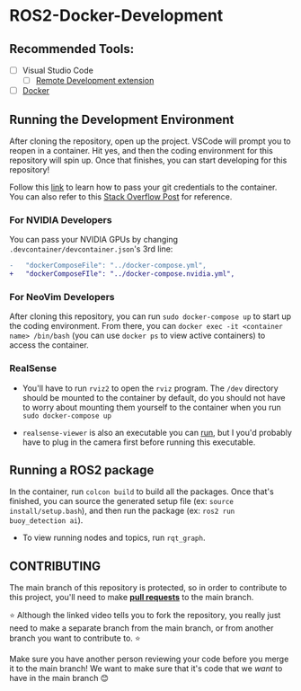 # ROS2-Docker-Development

## Recommended Tools:

- [ ] Visual Studio Code
    - [ ] [Remote Development extension](https://marketplace.visualstudio.com/items?itemName=ms-vscode-remote.vscode-remote-extensionpack)
- [ ] [Docker](https://github.com/MHSeals/Docker-Tutorial)

## Running the Development Environment

After cloning the repository, open up the project. VSCode will prompt you to reopen in a container. Hit yes, and then the coding environment for this repository will spin up. Once that finishes, you can start developing for this repository!

Follow this [link](https://code.visualstudio.com/remote/advancedcontainers/sharing-git-credentials) to learn how to pass your git credentials to the container. You can also refer to this [Stack Overflow Post](https://stackoverflow.com/questions/74704065/how-to-pass-git-ssh-credentials-from-wsl-to-vscode-dev-container) for reference.

### For NVIDIA Developers

You can pass your NVIDIA GPUs by changing `.devcontainer/devcontainer.json`'s 3rd line:

```diff
- 	"dockerComposeFile": "../docker-compose.yml",
+   "dockerComposeFIle": "../docker-compose.nvidia.yml",
```

### For NeoVim Developers

After cloning this repository, you can run `sudo docker-compose up` to start up the coding environment. From there, you can `docker exec -it <container name> /bin/bash` (you can use `docker ps` to view active containers) to access the container.

### RealSense

- You'll have to run `rviz2` to open the `rviz` program.
The `/dev` directory should be mounted to the container by default, do you should not have to worry about mounting them yourself to the container when you run `sudo docker-compose up`

- `realsense-viewer` is also an executable you can [run](https://github.com/2b-t/realsense-ros2-docker#2-launching), but I you'd probably have to plug in the camera first before running this executable.


## Running a ROS2 package

In the container, run `colcon build` to build all the packages. Once that's finished, you can source the generated setup file (ex: `source install/setup.bash`), and then run the package (ex: `ros2 run buoy_detection ai`).

- To view running nodes and topics, run `rqt_graph`.

## CONTRIBUTING

The main branch of this repository is protected, so in order to contribute to this project, you'll need to make **[pull requests](https://youtu.be/jRLGobWwA3Y)** to the main branch.

⭐ Although the linked video tells you to fork the repository, you really just need to make a separate branch from the main branch, or from another branch you want to contribute to. ⭐

Make sure you have another person reviewing your code before you merge it to the main branch! We want to make sure that it's code that we *want* to have in the main branch 😊